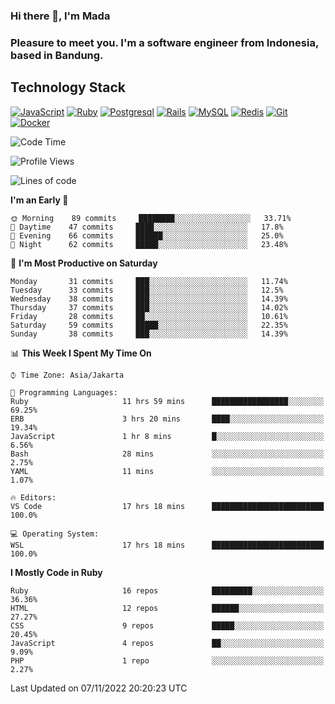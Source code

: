 ### Hi there 👋, I'm Mada
### Pleasure to meet you. I'm a software engineer from Indonesia, based in Bandung.

## Technology Stack

[![JavaScript](https://img.shields.io/badge/-JavaScript-%23F7DF1C?style=flat-square&logo=javascript&logoColor=000000&labelColor=%23F7DF1C&color=%23FFCE5A)](https://www.javascript.com/)
[![Ruby](https://img.shields.io/badge/Ruby-CC342D?style=flat-square&logo=ruby&logoColor=white)](https://www.ruby-lang.org/en/)
[![Postgresql](https://img.shields.io/badge/PostgreSQL-316192?style=flat-square&logo=postgresql&logoColor=ffffff)](https://www.postgresql.org/)
[![Rails](https://img.shields.io/badge/Ruby_on_Rails-CC0000?style=flat-square&logo=ruby-on-rails&logoColor=white)](https://rubyonrails.org/)
[![MySQL](https://img.shields.io/badge/-MySQL-4479A1?style=flat-square&logo=MySQL&logoColor=ffffff)](https://www.mysql.com/)
[![Redis](https://img.shields.io/badge/-Redis-DC382D?style=flat-square&logo=Redis&logoColor=ffffff)](https://redis.io/)
[![Git](https://img.shields.io/badge/-Git-%23F05032?style=flat-square&logo=git&logoColor=%23ffffff)](https://git-scm.com/)
[![Docker](https://img.shields.io/badge/-Docker-2496ED?style=flat-square&logo=docker&logoColor=ffffff)](https://www.docker.com/)
<!--
**madaarya/madaarya** is a ✨ _special_ ✨ repository because its `README.md` (this file) appears on your GitHub profile.

Here are some ideas to get you started:

- 🔭 I’m currently working on ...
- 🌱 I’m currently learning ...
- 👯 I’m looking to collaborate on ...
- 🤔 I’m looking for help with ...
- 💬 Ask me about ...
- 📫 How to reach me: ...
- 😄 Pronouns: ...
- ⚡ Fun fact: ...
-->
<!--START_SECTION:waka-->
![Code Time](http://img.shields.io/badge/Code%20Time-4%2C996%20hrs%2059%20mins-blue)

![Profile Views](http://img.shields.io/badge/Profile%20Views-2-blue)

![Lines of code](https://img.shields.io/badge/From%20Hello%20World%20I%27ve%20Written-857%20Thousand%20lines%20of%20code-blue)

**I'm an Early 🐤** 

```text
🌞 Morning    89 commits     ████████░░░░░░░░░░░░░░░░░   33.71% 
🌆 Daytime    47 commits     ████░░░░░░░░░░░░░░░░░░░░░   17.8% 
🌃 Evening    66 commits     ██████░░░░░░░░░░░░░░░░░░░   25.0% 
🌙 Night      62 commits     █████░░░░░░░░░░░░░░░░░░░░   23.48%

```
📅 **I'm Most Productive on Saturday** 

```text
Monday       31 commits     ███░░░░░░░░░░░░░░░░░░░░░░   11.74% 
Tuesday      33 commits     ███░░░░░░░░░░░░░░░░░░░░░░   12.5% 
Wednesday    38 commits     ███░░░░░░░░░░░░░░░░░░░░░░   14.39% 
Thursday     37 commits     ███░░░░░░░░░░░░░░░░░░░░░░   14.02% 
Friday       28 commits     ██░░░░░░░░░░░░░░░░░░░░░░░   10.61% 
Saturday     59 commits     █████░░░░░░░░░░░░░░░░░░░░   22.35% 
Sunday       38 commits     ███░░░░░░░░░░░░░░░░░░░░░░   14.39%

```


📊 **This Week I Spent My Time On** 

```text
⌚︎ Time Zone: Asia/Jakarta

💬 Programming Languages: 
Ruby                     11 hrs 59 mins      █████████████████░░░░░░░░   69.25% 
ERB                      3 hrs 20 mins       ████░░░░░░░░░░░░░░░░░░░░░   19.34% 
JavaScript               1 hr 8 mins         █░░░░░░░░░░░░░░░░░░░░░░░░   6.56% 
Bash                     28 mins             ░░░░░░░░░░░░░░░░░░░░░░░░░   2.75% 
YAML                     11 mins             ░░░░░░░░░░░░░░░░░░░░░░░░░   1.07%

🔥 Editors: 
VS Code                  17 hrs 18 mins      █████████████████████████   100.0%

💻 Operating System: 
WSL                      17 hrs 18 mins      █████████████████████████   100.0%

```

**I Mostly Code in Ruby** 

```text
Ruby                     16 repos            █████████░░░░░░░░░░░░░░░░   36.36% 
HTML                     12 repos            ██████░░░░░░░░░░░░░░░░░░░   27.27% 
CSS                      9 repos             █████░░░░░░░░░░░░░░░░░░░░   20.45% 
JavaScript               4 repos             ██░░░░░░░░░░░░░░░░░░░░░░░   9.09% 
PHP                      1 repo              ░░░░░░░░░░░░░░░░░░░░░░░░░   2.27%

```



 Last Updated on 07/11/2022 20:20:23 UTC
<!--END_SECTION:waka-->
